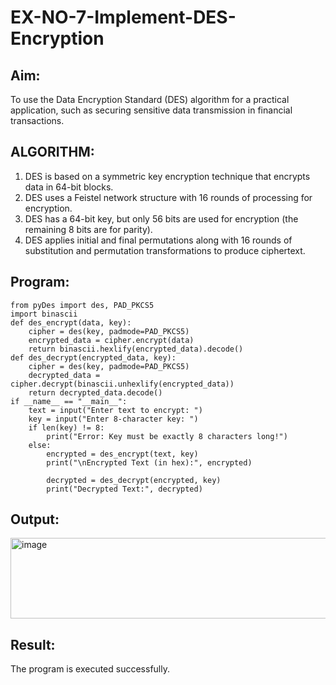 # EX-NO-7-Implement-DES-Encryption

## Aim:

To use the Data Encryption Standard (DES) algorithm for a practical application, such as securing sensitive data transmission in financial transactions.

## ALGORITHM:

1. DES is based on a symmetric key encryption technique that encrypts data in 64-bit blocks.
2. DES uses a Feistel network structure with 16 rounds of processing for encryption.
3. DES has a 64-bit key, but only 56 bits are used for encryption (the remaining 8 bits are for parity).
4. DES applies initial and final permutations along with 16 rounds of substitution and permutation transformations to produce ciphertext.

## Program:
```
from pyDes import des, PAD_PKCS5
import binascii
def des_encrypt(data, key):
    cipher = des(key, padmode=PAD_PKCS5)
    encrypted_data = cipher.encrypt(data)
    return binascii.hexlify(encrypted_data).decode()
def des_decrypt(encrypted_data, key):
    cipher = des(key, padmode=PAD_PKCS5)
    decrypted_data = cipher.decrypt(binascii.unhexlify(encrypted_data))
    return decrypted_data.decode()
if __name__ == "__main__":
    text = input("Enter text to encrypt: ")
    key = input("Enter 8-character key: ")
    if len(key) != 8:
        print("Error: Key must be exactly 8 characters long!")
    else:
        encrypted = des_encrypt(text, key)
        print("\nEncrypted Text (in hex):", encrypted)

        decrypted = des_decrypt(encrypted, key)
        print("Decrypted Text:", decrypted)
```
## Output:

<img width="586" height="129" alt="image" src="https://github.com/user-attachments/assets/0cb1ba2c-d603-4d08-accd-19d076f6fb8b" />

## Result:
  The program is executed successfully.
